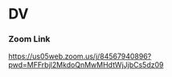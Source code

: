 # DV

### Zoom Link
<!--
```diff
- Insha Allah, the 11 Dec lecture will be online on the below zoom link.
```
-->
https://us05web.zoom.us/j/84567940896?pwd=MFFrbjl2MkdoQnMwMHdtWjJjbCs5dz09





<!--
## Lectures
- **Lecture 1** 
  - File "DV-01.pdf" https://raw.githubusercontent.com/fcai-b/dv/main/DV-01.pdf
-->
